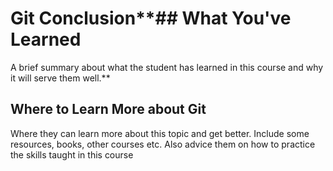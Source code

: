 # Git Conclusion**## What You've Learned
A brief summary about what the student has learned in this course and why it will serve them well.**
## Where to Learn More about Git
Where they can learn more about this topic and get better. Include some resources, books, other courses etc. Also advice them on how to practice the skills taught in this course
